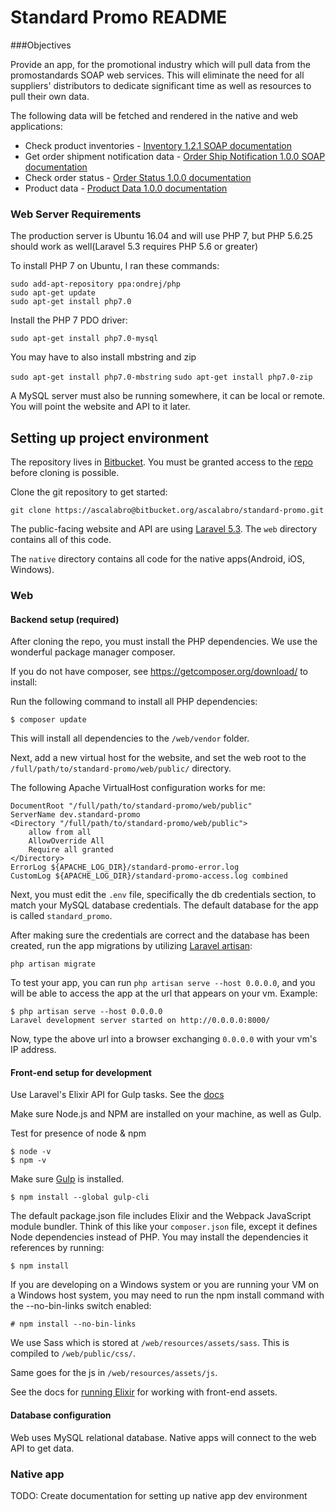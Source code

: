 # Standard Promo README

###Objectives

Provide an app, for the promotional industry which will pull data from the promostandards SOAP web services. This will eliminate the need for all suppliers' distributors to dedicate  significant time as well as resources to pull their own data.

The following data will be fetched and rendered in the native and web applications:

* Check product inventories - [Inventory 1.2.1 SOAP documentation](http://promostandards.org/service/view/4/)
* Get order shipment notification data - [Order Ship Notification 1.0.0 SOAP documentation](http://promostandards.org/service/view/6/)
* Check order status - [Order Status 1.0.0 documentation](http://promostandards.org/service/view/1/)
* Product data - [Product Data 1.0.0 documentation](http://promostandards.org/service/view/7/)

### Web Server Requirements

The production server is Ubuntu 16.04 and will use PHP 7, but PHP 5.6.25 should work as well(Laravel 5.3 requires PHP 5.6 or greater)

To install PHP 7 on Ubuntu, I ran these commands:

```
sudo add-apt-repository ppa:ondrej/php
sudo apt-get update
sudo apt-get install php7.0
```
Install the PHP 7 PDO driver:

`sudo apt-get install php7.0-mysql`

You may have to also install mbstring and zip

`sudo apt-get install php7.0-mbstring`
`sudo apt-get install php7.0-zip`

A MySQL server must also be running somewhere, it can be local or remote. You will point the website and API to it later.

## Setting up project environment

The repository lives in [Bitbucket](https://bitbucket.org/). You must be granted access to the [repo](https://bitbucket.org/ascalabro/standard-promo) before cloning is possible.

Clone the git repository to get started:

`git clone https://ascalabro@bitbucket.org/ascalabro/standard-promo.git`

The public-facing website and API are using [Laravel 5.3](https://laravel.com/docs/5.3). The `web` directory contains all of this code.

The `native` directory contains all code for the native apps(Android, iOS, Windows).

### Web ####

#### Backend setup (required)
After cloning the repo, you must install the PHP dependencies. We use the wonderful package manager composer.

If you do not have composer, see https://getcomposer.org/download/ to install:

Run the following command to install all PHP dependencies:

`$ composer update`

This will install all dependencies to the `/web/vendor` folder.

Next, add a new virtual host for the website, and set the web root to the `/full/path/to/standard-promo/web/public/` directory.

The following Apache VirtualHost configuration works for me:
      
```apacheconfig
DocumentRoot "/full/path/to/standard-promo/web/public"
ServerName dev.standard-promo
<Directory "/full/path/to/standard-promo/web/public">
    allow from all
    AllowOverride All
    Require all granted
</Directory>
ErrorLog ${APACHE_LOG_DIR}/standard-promo-error.log
CustomLog ${APACHE_LOG_DIR}/standard-promo-access.log combined

```

Next, you must edit the `.env` file, specifically the db credentials section, to match your MySQL database credentials. The default database for the app is called `standard_promo`.

After making sure the credentials are correct and the database has been created, run the app migrations by utilizing [Laravel artisan](https://laravel.com/docs/5.3/artisan): 

`php artisan migrate`

To test your app, you can run `php artisan serve --host 0.0.0.0`, and you will be able to access the app at the url that appears on your vm. Example:

```
$ php artisan serve --host 0.0.0.0
Laravel development server started on http://0.0.0.0:8000/
```

Now, type the above url into a browser exchanging `0.0.0.0` with your vm's IP address.

#### Front-end setup for development

Use Laravel's Elixir API for Gulp tasks. See the [docs](https://laravel.com/docs/5.3/elixir)

Make sure Node.js and NPM are installed on your machine, as well as Gulp.

Test for presence of node & npm  

```
$ node -v
$ npm -v
```

Make sure [Gulp](http://gulpjs.com/) is installed. 

`$ npm install --global gulp-cli`

The default package.json file includes Elixir and the Webpack JavaScript module bundler. 
Think of this like your `composer.json` file, except it defines Node dependencies instead of PHP. 
You may install the dependencies it references by running:

`$ npm install`

If you are developing on a Windows system or you are running your VM on a Windows host system, you may need to run the npm install command with the --no-bin-links switch enabled:

`# npm install --no-bin-links`

We use Sass which is stored at `/web/resources/assets/sass`. This is compiled to `/web/public/css/`.

Same goes for the js in `/web/resources/assets/js`.

See the docs for [running Elixir](https://laravel.com/docs/5.3/elixir#running-elixir) for working with front-end assets.

#### Database configuration

Web uses MySQL relational database. Native apps will connect to the web API to get data.

### Native app ####

TODO: Create documentation for setting up native app dev environment